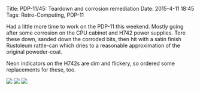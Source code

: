 Title: PDP-11/45: Teardown and corrosion remediation
Date: 2015-4-11 18:45
Tags: Retro-Computing, PDP-11

Had a little more time to work on the PDP-11 this weekend.  Mostly going after some corrosion on the CPU cabinet and H742 power supplies.  Tore these down, sanded down the corroded bits, then hit with a satin finish Rustoleum rattle-can which dries to a reasonable approximation of the original poweder-coat.

Neon indicators on the H742s are dim and flickery, so ordered some replacements for these, too.

[<img class='image-process-thumb' src='/images/pdp11/h742-teardown.jpg'/>]({filename}/images/pdp11/h742-teardown.jpg)
[<img class='image-process-thumb' src='/images/pdp11/h742-corrosion.jpg'/>]({filename}/images/pdp11/h742-corrosion.jpg)
[<img class='image-process-thumb' src='/images/pdp11/cpu-cabinet.jpg'/>]({filename}/images/pdp11/cpu-cabinet.jpg)
